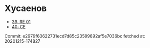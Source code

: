 # Хусаенов
- [39: RE 01](39.md)
- [40: CE](40.md)

Commit: e2979f63622731ecd7d85c23599892af5e7036bc
 fetched at: 20201215-174827
